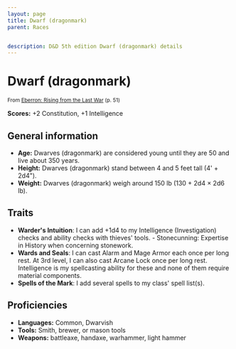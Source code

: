 ```yaml
---
layout: page
title: Dwarf (dragonmark)
parent: Races


description: D&D 5th edition Dwarf (dragonmark) details
---
```


# Dwarf (dragonmark)

<small>From <a target="_blank" href="https://dnd.wizards.com/products/tabletop-games/rpg-products/eberron">Eberron: Rising from the Last War</a> (p. 51)</small>

**Scores:** +2 Constitution, +1 Intelligence

## General information

- **Age:** Dwarves (dragonmark) are considered young until they are 50 and live about 350 years.
- **Height:** Dwarves (dragonmark) stand between 4 and 5 feet tall (4' + 2d4").
- **Weight:** Dwarves (dragonmark) weigh around 150 lb (130 + 2d4 × 2d6 lb).

## Traits

- **Warder's Intuition**: I can add +1d4 to my Intelligence (Investigation) checks and ability checks with thieves' tools. - Stonecunning: Expertise in History when concerning stonework.
- **Wards and Seals**: I can cast Alarm and Mage Armor each once per long rest. At 3rd level, I can also cast Arcane Lock once per long rest. Intelligence is my spellcasting ability for these and none of them require material components.
- **Spells of the Mark**: I add several spells to my class' spell list(s).

## Proficiencies

- **Languages:** Common, Dwarvish
- **Tools:** Smith, brewer, or mason tools
- **Weapons:** battleaxe, handaxe, warhammer, light hammer